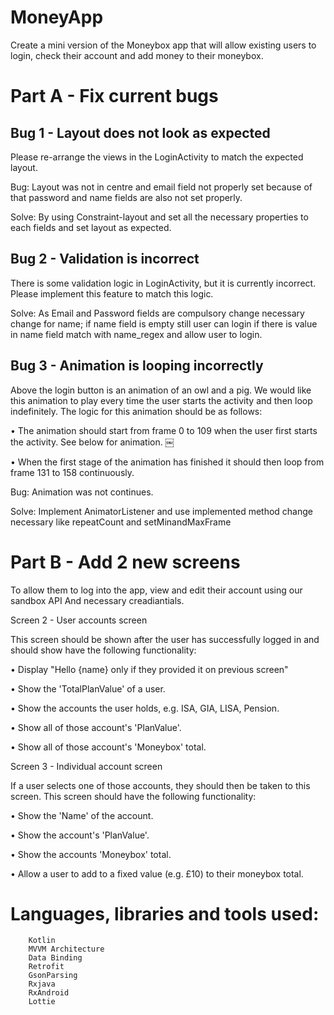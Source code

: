 # MoneyApp

Create a mini version of the Moneybox app that will allow existing users to login, check their account and add money to their moneybox.


# Part A - Fix current bugs

## Bug 1 - Layout does not look as expected

Please re-arrange the views in the LoginActivity to match the expected layout.

Bug: Layout was not in centre and email field not properly set because of that password and name fields are also not set properly.

Solve: By using Constraint-layout and set all the necessary properties to each fields and set layout as expected.

## Bug 2 - Validation is incorrect
  
There is some validation logic in LoginActivity, but it is currently incorrect. Please implement this feature to match this logic.

Solve: As Email and Password fields are compulsory change necessary change for name; if name field is empty still user can login if there is value in name field match with name_regex and allow user to login.

## Bug 3 - Animation is looping incorrectly

Above the login button is an animation of an owl and a pig. We would like this animation to play every time the user starts the activity and then loop indefinitely. The logic for this animation should be as follows:
	
  •	The animation should start from frame 0 to 109 when the user first starts the activity. See below for animation. ￼
	
  •	When the first stage of the animation has finished it should then loop from frame 131 to 158 continuously.


Bug: Animation was not continues.

Solve: Implement AnimatorListener and use implemented method change necessary like repeatCount and setMinandMaxFrame


# Part B - Add 2 new screens

To allow them to log into the app, view and edit their account using our sandbox API And necessary creadiantials.

Screen 2 - User accounts screen

This screen should be shown after the user has successfully logged in and should show have the following functionality:
	
  •	Display "Hello {name} only if they provided it on previous screen"
	
  •	Show the 'TotalPlanValue' of a user.
	
  •	Show the accounts the user holds, e.g. ISA, GIA, LISA, Pension.
	
  •	Show all of those account's 'PlanValue'.
	
  •	Show all of those account's 'Moneybox' total.

Screen 3 - Individual account screen

If a user selects one of those accounts, they should then be taken to this screen. This screen should have the following functionality:
	
  •	Show the 'Name' of the account.
	
  •	Show the account's 'PlanValue'.
	
  •	Show the accounts 'Moneybox' total.
	
  •	Allow a user to add to a fixed value (e.g. £10) to their moneybox total.


# Languages, libraries and tools used:
		 
		Kotlin
		MVVM Architecture
		Data Binding
		Retrofit
		GsonParsing
		Rxjava 
		RxAndroid
		Lottie 
		



		

